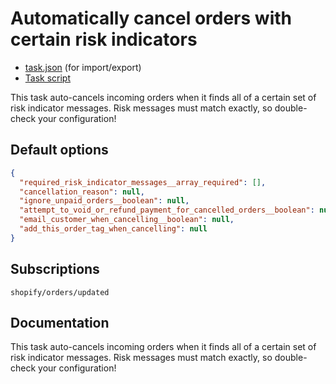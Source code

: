 # Automatically cancel orders with certain risk indicators

* [task.json](../../tasks/automatically-cancel-orders-with-certain-risk-indicators.json) (for import/export)
* [Task script](./script.liquid)

This task auto-cancels incoming orders when it finds all of a certain set of risk indicator messages. Risk messages must match exactly, so double-check your configuration!

## Default options

```json
{
  "required_risk_indicator_messages__array_required": [],
  "cancellation_reason": null,
  "ignore_unpaid_orders__boolean": null,
  "attempt_to_void_or_refund_payment_for_cancelled_orders__boolean": null,
  "email_customer_when_cancelling__boolean": null,
  "add_this_order_tag_when_cancelling": null
}
```

## Subscriptions

```liquid
shopify/orders/updated
```

## Documentation

This task auto-cancels incoming orders when it finds all of a certain set of risk indicator messages. Risk messages must match exactly, so double-check your configuration!
